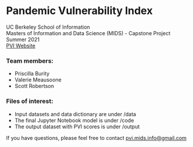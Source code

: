 # Pandemic Vulnerability Index
UC Berkeley School of Information  
Masters of Information and Data Science (MIDS) - Capstone Project  
Summer 2021   
[PVI Website](https://vmeau0.wixsite.com/capstone-pvi)


### Team members:
- Priscilla Burity
- Valerie Meausoone
- Scott Robertson

### Files of interest:
- Input datasets and data dictionary are under /data
- The final Jupyter Notebook model is under /code
- The output dataset with PVI scores is under /output

If you have questions, please feel free to contact pvi.mids.info@gmail.com 
